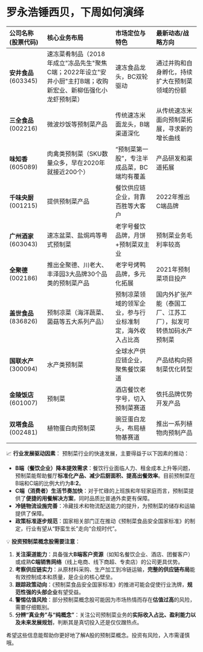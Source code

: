 # 罗永浩锤西贝，下周如何演绎


| 公司名称 (股票代码) | 核心业务布局                                                                                              | 市场定位与特色                                                              | 最新动态/战略方向                                           |
| :------------------- | :-------------------------------------------------------------------------------------------------------- | :-------------------------------------------------------------------------- | :---------------------------------------------------------- |
| **安井食品** (603345) | 速冻菜肴制品（2018年成立"冻品先生"聚焦C端；2022年设立"安井小厨"主打B端；收购新宏业、新柳伍强化小龙虾预制菜） | 速冻食品龙头，BC双轮驱动                                              | 通过并购和自身孵化，持续扩大在预制菜领域的份额                  |
| **三全食品** (002216) | 微波炒饭等预制菜产品                                                                               | 传统速冻米面龙头，B端渠道深化                                          | 从传统速冻米面向预制菜拓展，寻求新的增长曲线                   |
| **味知香** (605089)   | 肉禽类预制菜（SKU数量众多，早在2020年就接近200个）                                                          | “预制菜第一股”，专注半成品菜，BC端均有覆盖                               | 产品研发和渠道拓展                                          |
| **千味央厨** (001215) | 提供预制菜产品                                                                                   | 餐饮供应链企业，背靠百胜等大客户                                        | 2022年推出C端品牌                                           |
| **广州酒家** (603043) | 速冻盆菜、盐焗鸡等粤式预制菜                                                                       | 老字号餐饮品牌，月饼+预制菜双主业                                       | 预制菜业务毛利率较高                                        |
| **全聚德** (002186)   | 推出全聚德、川老大、丰泽园3大品牌30个品类的预制菜产品                                                          | 老字号烤鸭品牌，多元化拓展                                            | 2021年预制菜项目投产                                        |
| **盖世食品** (836826) | 预制凉菜（海洋蔬菜、菌菇等五大系列产品）                                                                  | 预制凉菜领域的领军企业，参与行业标准制定，海外收入占比高            | 国内外扩张产能（泰国工厂、江苏工厂），拟发可转债加码水产预制菜 |
| **国联水产** (300094) | 水产类预制菜                                                                                    | 全球水产供应链企业，聚焦餐饮渠道                                                 | 产品结构向预制菜优化转型                                          |
| **金陵饭店** (601007) | 预制菜                                                                                        | 酒店餐饮老字号，切入预制菜赛道                                                 | 依托品牌优势开发产品                                               |
| **双塔食品** (002481) | 植物蛋白肉预制菜                                                                                          | 豌豆蛋白龙头，布局植物基赛道                                                 | 推出一系列植物肉预制产品                                           |

📈 **行业发展驱动因素**：
预制菜行业的快速发展，主要得益于以下因素的推动：
*   **B端（餐饮企业）降本提效需求**：餐饮行业面临人力、租金成本上升等问题，预制菜能帮助餐厅**标准化产品、减少后厨面积、提高出餐效率**。目前预制菜在B端和C端的比例大约为**8:2**。
*   **C端（消费者）生活节奏加快**：对于忙碌的上班族和年轻家庭而言，预制菜提供了**便捷的用餐解决方案**，同时品质比普通外卖更有保障。
*   **冷链物流设施完善**：冷藏技术和物流配送能力的提升，为预制菜的储存和运输提供了保障。
*   **政策标准逐步规范**：国家相关部门正在推动《预制菜食品安全国家标准》的制定，行业有望从“野蛮生长”走向“合规时代”。

💡 **投资预制菜概念股需要注意**：

1.  **关注渠道能力**：具备强大**B端客户资源**（如知名餐饮企业、酒店、团餐客户）或成熟**C端销售网络**（线上电商、线下商超、专卖店）的公司更具优势。
2.  **考察供应链实力**：从原材料采购、生产加工到冷链运输，**完整的供应链布局**能有效控制成本和质量，是企业的核心壁垒。
3.  **跟踪政策动向**：《预制菜食品安全国家标准》的推进可能会促使行业洗牌，**规范性强的头部企业**有望受益。
4.  **警惕估值风险**：部分预制菜概念股可能因为市场热情而存在**估值过高**的风险，需要仔细甄别。
5.  **分辨“真业务”与“纯概念”**：关注公司预制菜业务的**实际收入占比、盈利能力以及未来发展规划**，判断其是真切投入还是仅仅蹭热点。

希望这些信息能帮助你更好地了解A股的预制菜概念。投资有风险，入市需谨慎哦。